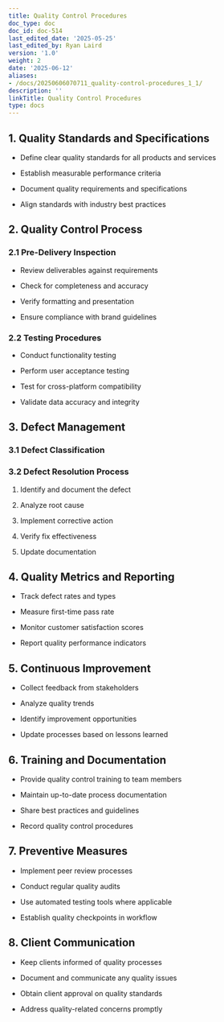 ```yaml
---
title: Quality Control Procedures
doc_type: doc
doc_id: doc-514
last_edited_date: '2025-05-25'
last_edited_by: Ryan Laird
version: '1.0'
weight: 2
date: '2025-06-12'
aliases:
- /docs/20250606070711_quality-control-procedures_1_1/
description: ''
linkTitle: Quality Control Procedures
type: docs
---
```


## 1. Quality Standards and Specifications

- Define clear quality standards for all products and services

- Establish measurable performance criteria

- Document quality requirements and specifications

- Align standards with industry best practices

## 2. Quality Control Process

### 2.1 Pre-Delivery Inspection

- Review deliverables against requirements

- Check for completeness and accuracy

- Verify formatting and presentation

- Ensure compliance with brand guidelines

### 2.2 Testing Procedures

- Conduct functionality testing

- Perform user acceptance testing

- Test for cross-platform compatibility

- Validate data accuracy and integrity

## 3. Defect Management

### 3.1 Defect Classification

<!-- Unsupported block type: table -->

### 3.2 Defect Resolution Process

1. Identify and document the defect

1. Analyze root cause

1. Implement corrective action

1. Verify fix effectiveness

1. Update documentation

## 4. Quality Metrics and Reporting

- Track defect rates and types

- Measure first-time pass rate

- Monitor customer satisfaction scores

- Report quality performance indicators

## 5. Continuous Improvement

- Collect feedback from stakeholders

- Analyze quality trends

- Identify improvement opportunities

- Update processes based on lessons learned

## 6. Training and Documentation

- Provide quality control training to team members

- Maintain up-to-date process documentation

- Share best practices and guidelines

- Record quality control procedures

## 7. Preventive Measures

- Implement peer review processes

- Conduct regular quality audits

- Use automated testing tools where applicable

- Establish quality checkpoints in workflow

## 8. Client Communication

- Keep clients informed of quality processes

- Document and communicate any quality issues

- Obtain client approval on quality standards

- Address quality-related concerns promptly
